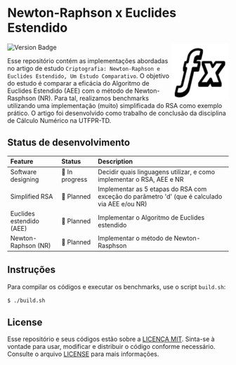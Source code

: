 # Newton-Raphson x Euclides Estendido

<img align="right" width="128px" src="./.media/math.png">

![Version Badge](https://img.shields.io/badge/status-in%20development-red)

Esse repositório contém as implementações abordadas no artigo de estudo `Criptografia: Newton-Raphson e Euclides Estendido, Um Estudo Comparativo`. O objetivo do estudo é comparar a eficácia do Algoritmo de Euclides Estendido (AEE) com o método de Newton-Rasphson (NR). Para tal, realizamos benchmarks utilizando uma implementação (muito) simplificada do RSA como exemplo prático. O artigo foi desenvolvido como trabalho de conclusão da disciplina de Cálculo Numérico na UTFPR-TD.

## Status de desenvolvimento

<!---
Possible status:
:white_check_mark: Done
:black_square_button: In progress
:white_square_button: Planned
--->

| Feature                  | Status                             | Description |
|:-------------------------|:-----------------------------------|:------------|
| Software designing       | :black_square_button: In progress  | Decidir quais linguagens utilizar, e como implementar o RSA, AEE e NR |
| Simplified RSA           | :white_square_button: Planned      | Implementar as 5 etapas do RSA com exceção do parâmetro 'd' (que é calculado via AEE e/ou NR) |
| Euclides estendido (AEE) | :white_square_button: Planned      | Implementar o Algoritmo de Euclides estendido |
| Newton-Raphson (NR)      | :white_square_button: Planned      | Implementar o método de Newton-Rasphson |

## Instruções

Para compilar os códigos e executar os benchmarks, use o script `build.sh`:

```bash
$ ./build.sh
```

## License

Esse repositório e seus códigos estão sobre a [LICENÇA MIT](http://opensource.org/license/MIT). Sinta-se à vontade para usar, modificar e distribuir o código conforme necessário. Consulte o arquivo [LICENSE](LICENSE) para mais informações.
